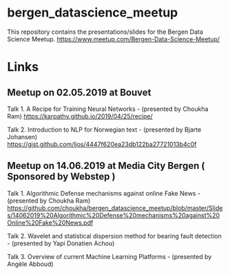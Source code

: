 # bergen_datascience_meetup
This repository contains the presentations/slides for the Bergen Data Science Meetup.
https://www.meetup.com/Bergen-Data-Science-Meetup/

# Links
## Meetup on 02.05.2019 at Bouvet
Talk 1. A Recipe for Training Neural Networks - (presented by Choukha Ram)
https://karpathy.github.io/2019/04/25/recipe/

Talk 2. Introduction to NLP for Norwegian text - (presented by Bjarte Johansen)
https://gist.github.com/ljos/4447f620ea23db122ba27721013b4c0f

## Meetup on 14.06.2019 at Media City Bergen ( Sponsored by Webstep )
Talk 1.  Algorithmic Defense mechanisms against online Fake News - (presented by Choukha Ram)
https://github.com/choukha/bergen_datascience_meetup/blob/master/Slides/14062019%20Algorithmic%20Defense%20mechanisms%20against%20Online%20Fake%20News.pdf

Talk 2. Wavelet and statistical dispersion method for bearing fault detection - (presented by Yapi Donatien Achou)

Talk 3. Overview of current Machine Learning Platforms - (presented by Angèle Abboud)
